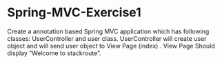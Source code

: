 # Spring-MVC-Exercise1

Create a annotation based Spring MVC application which has following classes: UserController and user class. UserController will create user object and will send user object to View Page (index) . View Page Should display “Welcome to stackroute”.
